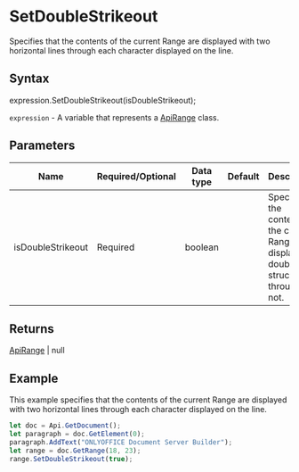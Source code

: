 # SetDoubleStrikeout

Specifies that the contents of the current Range are displayed with two horizontal lines through each character displayed on the line.

## Syntax

expression.SetDoubleStrikeout(isDoubleStrikeout);

`expression` - A variable that represents a [ApiRange](../ApiRange.md) class.

## Parameters

| **Name** | **Required/Optional** | **Data type** | **Default** | **Description** |
| ------------- | ------------- | ------------- | ------------- | ------------- |
| isDoubleStrikeout | Required | boolean |  | Specifies if the contents of the current Range are displayed double struck through or not. |

## Returns

[ApiRange](../../ApiRange/ApiRange.md) | null

## Example

This example specifies that the contents of the current Range are displayed with two horizontal lines through each character displayed on the line.

```javascript
let doc = Api.GetDocument();
let paragraph = doc.GetElement(0);
paragraph.AddText("ONLYOFFICE Document Server Builder");
let range = doc.GetRange(18, 23);
range.SetDoubleStrikeout(true);
```
